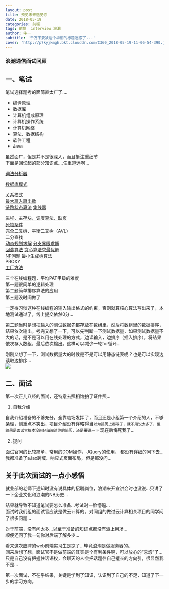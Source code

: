 ```yaml
---
layout: post
title: 预见未来遇见你
date: 2018-05-19
categories: 前端
tags: 前端  interview 浪潮 
author: 牛一 
subtitle: '千万不要被这个华丽的标题迷惑了...'
cover: 'http://p7kyjkmgh.bkt.clouddn.com/C360_2018-05-19-11-06-54-390.jpg'
---  
```



 
### 浪潮通信面试回顾  



## 一、笔试  

笔试选择题考的面简直太广了.... 

* 编译原理 
* 数据库  
* 计算机组成原理  
* 计算机操作系统  
* 计算机网络
* 算法、数据结构  
* 软件工程  
* Java  

虽然面广，但是并不是很深入，而且挺注重细节  
下面是回忆起的部分知识点....任重道远啊...  


[词法分析器](https://www.cnblogs.com/zyrblog/p/6885922.html)  

[数据库模式](https://baike.baidu.com/item/%E6%95%B0%E6%8D%AE%E5%BA%93%E4%B8%89%E7%BA%A7%E6%A8%A1%E5%BC%8F/8143441?fr=aladdin)  

[关系模式](https://blog.csdn.net/zhq88/article/details/52701113)    
[最大扇入扇出数](https://blog.csdn.net/Y673582465/article/details/73835869)  
[链路状态算法](https://blog.csdn.net/nineteen_/article/details/50347549)
[集线器](https://baike.baidu.com/item/%E9%9B%86%E7%BA%BF%E5%99%A8/214614)  

[进程、主存块、调度算法、缺页](https://blog.csdn.net/zhangleilei4869/article/details/24311501)  
[死锁条件](https://blog.csdn.net/jyy305/article/details/70077042)  
完全二叉树、平衡二叉树（AVL）  
二分查找  
[动态规划求解](https://blog.csdn.net/baidu_28312631/article/details/47418773)
[分支界限求解](https://blog.csdn.net/liufeng_king/article/details/8900872)  
[回溯算法](https://blog.csdn.net/qq_32400847/article/details/51474105) 
[贪心算法求最优解](https://blog.csdn.net/qq_32400847/article/details/51336300)  
[NP问题](https://blog.csdn.net/databatman/article/details/49304295) 
[最小生成树算法](https://blog.csdn.net/gettogetto/article/details/53216951)  
PROXY  
[工厂方法](https://www.jianshu.com/p/e55fbddc071c)  


三个在线编程题，平均PAT甲级的难度  
第一题很简单的逻辑处理  
第二题简单排序算法的应用  
第三题没时间做了  
  
一定得习惯这种在线编程的输入输出格式的约束，否则就算核心算法写出来了，本地测试通过了，线上提交依然0分...

第二题当时是想把输入的测试数据先都存放在数组里，然后将数组里的数据排序，结果依次输出。考完又想了一下，可以先判断一下测试数据量，如果测试数据量不大的话，是不是可以用在线处理的方式，边读输入，边排序（插入排序），将结果依次存入数组，最后依次输出。这样可以减少一轮for循环...
  
刚刚又想了一下，测试数据量大的时候是不是可以用静态链表呢？也是可以实现边读取边排序...    
![](http://p7kyjkmgh.bkt.clouddn.com/C360_2018-05-19-11-11-40-894.jpg)

## 二、面试  

第一次正儿八经的面试，还特意去照相馆拍了证件照... 
 1. 自我介绍  

自我介绍准备的不够充分，全靠临场发挥了，而且还是小组第一个介绍的人，不够条理，侧重点不突出，项目介绍没有详略得当`以为简历上都写了，就不用说太多了，但结果是面试官根本没间仔细阅读你的简历，还是要说一下` 现在后悔死我了...  

 2.  提问  

面试官问的比较简单，常用的DOM操作，JQuery的使用，
都没有详细的问下去...  
我都准备了aJax跨域、响应式页面布局，但是都没问...  
      
    
## 关于此次面试的一点小感悟  
就业部的老师下通知时没有说具体的招聘岗位，浪潮来开宣讲会时也没说...只讲了一下企业文化和浪潮的NB历史...  


结果就导致不知道笔试要怎么准备...考试时一脸懵逼...  
面试时我们组的面试官应该是做云计算的，对同组的做过云计算相关项目的同学问了很多问题...

对于前端，没有问太多...以至于准备的知识点都没有派上用场...  
顺便还问了我一句你对后端了解多少...  



看来这次应聘的web前端实习生是凉了...毕竟浪潮是做服务器的。  
回来后想了想，面试官不是做前端的其实是个有利条件啊，可以放心的“忽悠”了...  
只是自己没有把握住话语权，会聊天的人会把话题往自己擅长的方向引，很显然我不是...


第一次面试，不在乎结果，关键是学到了知识，认识到了自己的不足，知道了下一步的学习方向。 











